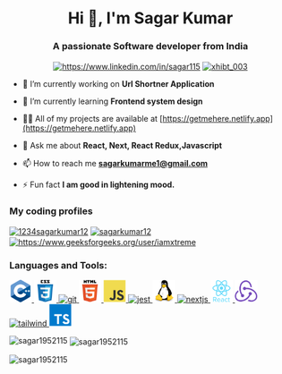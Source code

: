 <h1 align="center">Hi 👋, I'm Sagar Kumar</h1>
<h3 align="center">A passionate Software developer from India</h3>

<p align="center">
<a href="https://linkedin.com/in/https://www.linkedin.com/in/sagar115" target="blank"><img align="center" src="https://raw.githubusercontent.com/rahuldkjain/github-profile-readme-generator/master/src/images/icons/Social/linked-in-alt.svg" alt="https://www.linkedin.com/in/sagar115" height="30" width="40" /></a>
<a href="https://instagram.com/xhibt_003" target="blank"><img align="center" src="https://raw.githubusercontent.com/rahuldkjain/github-profile-readme-generator/master/src/images/icons/Social/instagram.svg" alt="xhibt_003" height="30" width="40" /></a>
</p>


- 🔭 I’m currently working on **Url Shortner Application**

- 🌱 I’m currently learning **Frontend system design**

- 👨‍💻 All of my projects are available at [https://getmehere.netlify.app](https://getmehere.netlify.app)

- 💬 Ask me about **React, Next, React Redux,Javascript**

- 📫 How to reach me **sagarkumarme1@gmail.com**

- ⚡ Fun fact **I am good in lightening mood.**

<h3 align="left">My coding profiles</h3>
<p align="left">
<a href="https://www.hackerrank.com/1234sagarkumar12" target="blank"><img align="center" src="https://raw.githubusercontent.com/rahuldkjain/github-profile-readme-generator/master/src/images/icons/Social/hackerrank.svg" alt="1234sagarkumar12" height="30" width="40" /></a>
<a href="https://www.leetcode.com/sagarkumar12" target="blank"><img align="center" src="https://raw.githubusercontent.com/rahuldkjain/github-profile-readme-generator/master/src/images/icons/Social/leet-code.svg" alt="sagarkumar12" height="30" width="40" /></a>
<a href="https://auth.geeksforgeeks.org/user/https://www.geeksforgeeks.org/user/iamxtreme" target="blank"><img align="center" src="https://raw.githubusercontent.com/rahuldkjain/github-profile-readme-generator/master/src/images/icons/Social/geeks-for-geeks.svg" alt="https://www.geeksforgeeks.org/user/iamxtreme" height="30" width="40" /></a>
</p>

<h3 align="left">Languages and Tools:</h3>
<p align="left">  <a href="https://www.w3schools.com/cpp/" target="_blank" rel="noreferrer"> <img src="https://raw.githubusercontent.com/devicons/devicon/master/icons/cplusplus/cplusplus-original.svg" alt="cplusplus" width="40" height="40"/> </a> <a href="https://www.w3schools.com/css/" target="_blank" rel="noreferrer"> <img src="https://raw.githubusercontent.com/devicons/devicon/master/icons/css3/css3-original-wordmark.svg" alt="css3" width="40" height="40"/> </a><a href="https://git-scm.com/" target="_blank" rel="noreferrer"> <img src="https://www.vectorlogo.zone/logos/git-scm/git-scm-icon.svg" alt="git" width="40" height="40"/> </a><a href="https://www.w3.org/html/" target="_blank" rel="noreferrer"> <img src="https://raw.githubusercontent.com/devicons/devicon/master/icons/html5/html5-original-wordmark.svg" alt="html5" width="40" height="40"/> </a> <a href="https://developer.mozilla.org/en-US/docs/Web/JavaScript" target="_blank" rel="noreferrer"> <img src="https://raw.githubusercontent.com/devicons/devicon/master/icons/javascript/javascript-original.svg" alt="javascript" width="40" height="40"/> </a><a href="https://jestjs.io" target="_blank" rel="noreferrer"> <img src="https://www.vectorlogo.zone/logos/jestjsio/jestjsio-icon.svg" alt="jest" width="40" height="40"/> </a><a href="https://www.linux.org/" target="_blank" rel="noreferrer"> <img src="https://raw.githubusercontent.com/devicons/devicon/master/icons/linux/linux-original.svg" alt="linux" width="40" height="40"/> </a>  <a href="https://nextjs.org/" target="_blank" rel="noreferrer"> <img src="https://cdn.worldvectorlogo.com/logos/nextjs-2.svg" alt="nextjs" width="40" height="40"/> </a><a href="https://reactjs.org/" target="_blank" rel="noreferrer"> <img src="https://raw.githubusercontent.com/devicons/devicon/master/icons/react/react-original-wordmark.svg" alt="react" width="40" height="40"/> </a><a href="https://redux.js.org" target="_blank" rel="noreferrer"> <img src="https://raw.githubusercontent.com/devicons/devicon/master/icons/redux/redux-original.svg" alt="redux" width="40" height="40"/> </a><a href="https://tailwindcss.com/" target="_blank" rel="noreferrer"> <img src="https://www.vectorlogo.zone/logos/tailwindcss/tailwindcss-icon.svg" alt="tailwind" width="40" height="40"/> </a> <a href="https://www.typescriptlang.org/" target="_blank" rel="noreferrer"> <img src="https://raw.githubusercontent.com/devicons/devicon/master/icons/typescript/typescript-original.svg" alt="typescript" width="40" height="40"/> </a>  </p>

<p><img align="left" src="https://github-readme-stats.vercel.app/api/top-langs?username=sagar1952115&show_icons=true&locale=en&layout=compact" alt="sagar1952115" /></p>

<p>&nbsp;<img align="center" src="https://github-readme-stats.vercel.app/api?username=sagar1952115&show_icons=true&locale=en" alt="sagar1952115" /></p>

<p><img align="center" src="https://github-readme-streak-stats.herokuapp.com/?user=sagar1952115&" alt="sagar1952115" /></p>

